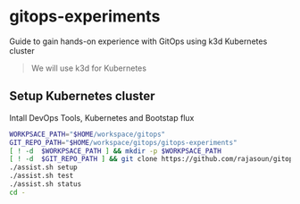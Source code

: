 # gitops-experiments

Guide to gain hands-on experience with GitOps using k3d Kubernetes cluster 

> We will use k3d for Kubernetes

## Setup Kubernetes cluster

Intall DevOps Tools, Kubernetes and Bootstap flux

```sh
WORKPSACE_PATH="$HOME/workspace/gitops"
GIT_REPO_PATH="$HOME/workspace/gitops/gitops-experiments"
[ ! -d  $WORKPSACE_PATH ] && mkdir -p $WORKPSACE_PATH
[ ! -d  $GIT_REPO_PATH ] && git clone https://github.com/rajasoun/gitops-experiments $WORKPSACE_PATH || cd $GIT_REPO_PATH/local-dev
./assist.sh setup 
./assist.sh test
./assist.sh status 
cd -
```
